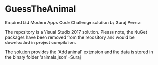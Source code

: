 # GuessTheAnimal
Empired Ltd Modern Apps Code Challenge solution by Suraj Perera

The repository is a Visual Studio 2017 solution. Please note, the NuGet packages have been removed from the repository and would be downloaded in project compilation.

The solution provides the 'Add animal' extension and the data is stored in the binary folder 'animals.json'
-Suraj
